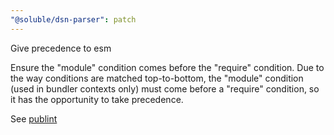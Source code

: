 ```yaml
---
"@soluble/dsn-parser": patch
---
```


Give precedence to esm

Ensure the "module" condition comes before the "require" condition. Due to the way conditions are matched top-to-bottom,
the "module" condition (used in bundler contexts only) must come before a "require" condition,
so it has the opportunity to take precedence.

See [publint](https://publint.dev/rules#exports_module_should_precede_require)
